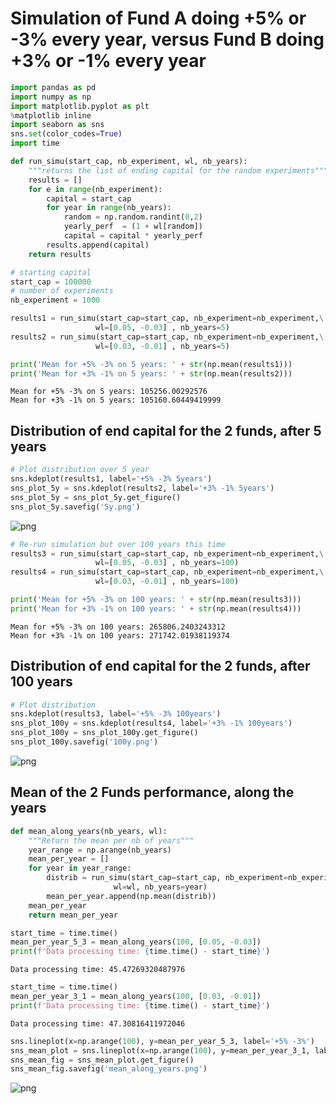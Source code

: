 # Simulation of Fund A doing +5% or -3% every year, versus Fund B doing +3% or -1% every year


```python
import pandas as pd
import numpy as np
import matplotlib.pyplot as plt
%matplotlib inline
import seaborn as sns
sns.set(color_codes=True)
import time
```


```python
def run_simu(start_cap, nb_experiment, wl, nb_years):
    """returns the list of ending capital for the random experiments"""
    results = []
    for e in range(nb_experiment):
        capital = start_cap
        for year in range(nb_years):
            random = np.random.randint(0,2)
            yearly_perf  = (1 + wl[random])
            capital = capital * yearly_perf
        results.append(capital)
    return results
```


```python
# starting capital
start_cap = 100000
# number of experiments
nb_experiment = 1000
```


```python
results1 = run_simu(start_cap=start_cap, nb_experiment=nb_experiment,\
                   wl=[0.05, -0.03] , nb_years=5)
results2 = run_simu(start_cap=start_cap, nb_experiment=nb_experiment,\
                   wl=[0.03, -0.01] , nb_years=5)
```


```python
print('Mean for +5% -3% on 5 years: ' + str(np.mean(results1)))
print('Mean for +3% -1% on 5 years: ' + str(np.mean(results2)))
```

    Mean for +5% -3% on 5 years: 105256.00292576
    Mean for +3% -1% on 5 years: 105160.60449419999


## Distribution of end capital for the 2 funds, after 5 years


```python
# Plot distribution over 5 year
sns.kdeplot(results1, label='+5% -3% 5years')
sns_plot_5y = sns.kdeplot(results2, label='+3% -1% 5years')
sns_plot_5y = sns_plot_5y.get_figure()
sns_plot_5y.savefig('5y.png')
```


![png](https://mtlberriawsbucket.s3.us-east-2.amazonaws.com/hotman-simu/README_5y.png)



```python
# Re-run simulation but over 100 years this time
results3 = run_simu(start_cap=start_cap, nb_experiment=nb_experiment,\
                   wl=[0.05, -0.03] , nb_years=100)
results4 = run_simu(start_cap=start_cap, nb_experiment=nb_experiment,\
                   wl=[0.03, -0.01] , nb_years=100)
```


```python
print('Mean for +5% -3% on 100 years: ' + str(np.mean(results3)))
print('Mean for +3% -1% on 100 years: ' + str(np.mean(results4)))
```

    Mean for +5% -3% on 100 years: 265806.2403243312
    Mean for +3% -1% on 100 years: 271742.01938119374


## Distribution of end capital for the 2 funds, after 100 years


```python
# Plot distribution
sns.kdeplot(results3, label='+5% -3% 100years')
sns_plot_100y = sns.kdeplot(results4, label='+3% -1% 100years')
sns_plot_100y = sns_plot_100y.get_figure()
sns_plot_100y.savefig('100y.png')
```


![png](https://mtlberriawsbucket.s3.us-east-2.amazonaws.com/hotman-simu/README_100y.png)


## Mean of the 2 Funds performance, along the years


```python
def mean_along_years(nb_years, wl):
    """Return the mean per nb of years"""
    year_range = np.arange(nb_years)
    mean_per_year = []
    for year in year_range:
        distrib = run_simu(start_cap=start_cap, nb_experiment=nb_experiment,\
                       wl=wl, nb_years=year)
        mean_per_year.append(np.mean(distrib))
    mean_per_year
    return mean_per_year
```


```python
start_time = time.time()
mean_per_year_5_3 = mean_along_years(100, [0.05, -0.03])
print(f'Data processing time: {time.time() - start_time}')
```

    Data processing time: 45.47269320487976



```python
start_time = time.time()
mean_per_year_3_1 = mean_along_years(100, [0.03, -0.01])
print(f'Data processing time: {time.time() - start_time}')
```

    Data processing time: 47.30816411972046



```python
sns.lineplot(x=np.arange(100), y=mean_per_year_5_3, label='+5% -3%')
sns_mean_plot = sns.lineplot(x=np.arange(100), y=mean_per_year_3_1, label='+3% -1%')
sns_mean_fig = sns_mean_plot.get_figure()
sns_mean_fig.savefig('mean_along_years.png')
```


![png](https://mtlberriawsbucket.s3.us-east-2.amazonaws.com/hotman-simu/README+avg+through+time.png)



```python

```
